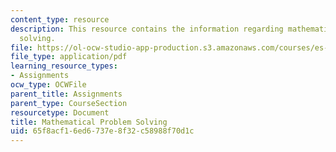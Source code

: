 ```yaml
---
content_type: resource
description: This resource contains the information regarding mathematical problem
  solving.
file: https://ol-ocw-studio-app-production.s3.amazonaws.com/courses/es-291-learning-seminar-experiments-in-education-spring-2003/65f8acf16ed6737e8f32c58988f70d1c_MITES_291S03_6b_math.pdf
file_type: application/pdf
learning_resource_types:
- Assignments
ocw_type: OCWFile
parent_title: Assignments
parent_type: CourseSection
resourcetype: Document
title: Mathematical Problem Solving
uid: 65f8acf1-6ed6-737e-8f32-c58988f70d1c
---
```


